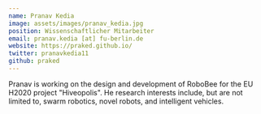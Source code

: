 ```yaml
---
name: Pranav Kedia
image: assets/images/pranav_kedia.jpg
position: Wissenschaftlicher Mitarbeiter
email: pranav.kedia [at] fu-berlin.de
website: https://praked.github.io/
twitter: pranavkedia11
github: praked
---
```


Pranav is working on the design and development of RoboBee for the EU H2020 project "Hiveopolis". He research interests include, but are not limited to, swarm robotics, novel robots, and intelligent vehicles.

